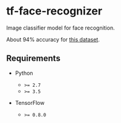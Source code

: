 # tf-face-recognizer

Image classifier model for face recognition.

About 94% accuracy for [this dataset](https://github.com/sugyan/tf-face-recognizer/releases/tag/eval-96x96x3-40x180).


## Requirements ##

- Python
  - `>= 2.7`
  - `>= 3.5`

- TensorFlow
  - `>= 0.8.0`
